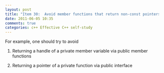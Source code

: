 ```yaml
---
layout: post
title: "Item 30:  Avoid member functions that return non-const pointers or references to members less accessible than themselves"
date: 2011-06-05 10:35
comments: true
categories: c++ Effective C++ self-study
---
```


For example, one should try to avoid


1. Returning a handle of a private member variable via public member functions


2. Returning a pointer of a private function via public interface


